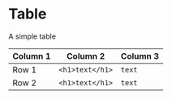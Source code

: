 # Table

A simple table

| Column 1    | Column 2          | Column 3 |
| ------------| ----------------- | -------- |
| Row 1       | `<h1>text</h1>`   | `text`   |
| Row 2       | `<h1>text</h1>`   | `text `  |
